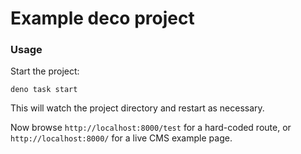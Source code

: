 # Example deco project

### Usage

Start the project:

```
deno task start
```

This will watch the project directory and restart as necessary.

Now browse `http://localhost:8000/test` for a hard-coded route, or `http://localhost:8000/` for a live CMS example page.
